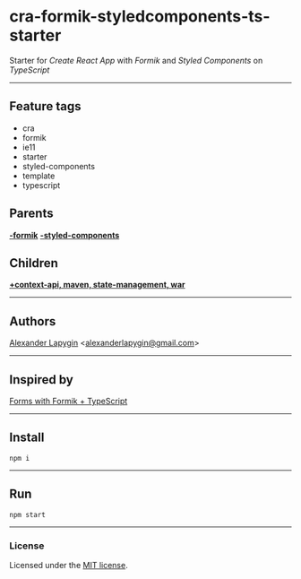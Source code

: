 # cra-formik-styledcomponents-ts-starter

Starter for *Create React App*  with *Formik* and *Styled Components* on *TypeScript*

---

## Feature tags

- cra
- formik
- ie11
- starter
- styled-components
- template
- typescript

## Parents

[**-formik**](https://github.com/softspiders/formik-ts-starter)
[**-styled-components**](https://github.com/softspiders/styledcomponents-ts-starter)


## Children

[**+context-api, maven, state-management, war**](https://github.com/softspiders/cra-contextapi-formik-sc-sm-ts-starter)

---

## Authors

[Alexander Lapygin](https://github.com/AlexanderLapygin) <<alexanderlapygin@gmail.com>>

---

## Inspired by

[Forms with Formik + TypeScript](https://medium.com/fotontech/forms-with-formik-typescript-d8154cc24f8a)

---

## Install

```
npm i
```

---

## Run

```
npm start
```

---

### License

Licensed under the [MIT license](./LICENSE). 
